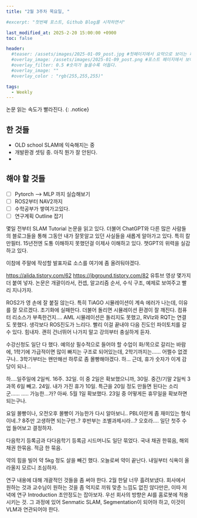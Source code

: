 ```yaml
---
title: "2월 3주차 목요일, "

#excerpt: "첫번째 포스트, Github Blog를 시작하면서"

last_modified_at: 2025-2-20 15:00:00 +0900
toc: false

header:
  #teaser: /assets/images/2025-01-09_post.jpg #첫페이지에서 요약으로 보이는 페이지.
  #overlay_image: /assets/images/2025-01-09_post.png #포스트 페이지에서 보이는 이미지
  #overlay_filter: 0.5 #숫자가 높을수록 어둡다.
  #overlay_image: ""
  #overlay_color : "rgb(255,255,255)"

tags:
  - Weekly  
---
```


논문 읽는 속도가 빨라진다.
{: .notice}

## 한 것들 
  - OLD school SLAM에 익숙해지는 중
  - 개발환경 셋팅 중. 아직 뭔가 잘 안된다. 
  - 

## 해야 할 것들
  - [ ] Pytorch --> MLP 까지 실습해보기
  - [ ] ROS2부터 NAV2까지 
  - [ ] 수학공부가 쌓여가고있다. 
  - [ ] 연구계획 Outline 잡기

몇일 전부터 SLAM Tutorial 논문을 읽고 있다. 
더불어 ChatGPT와 다른 많은 사람들의 블로그들을 통해 그동안 내가 잘못알고 있던 사실들을 새롭게 알아가고 있다. 특히 칼만필터. 
15년전엔 도통 이해하지 못했던걸 이제사 이해하고 있다. 챗GPT의 위력을 실감하고 있다. 

이참에 주말에 작성할 발표자료 소스를 여기에 좀 올려둬야겠다. 

https://alida.tistory.com/62
https://jbground.tistory.com/82
유튜브 영상 몇가지 더 붙여 넣자. 
논문은 개괄이라서, 컨셉, 알고리즘 순서, 수식 구조, 예제로 보여주고 빨리 지나가자. 

ROS2가 영 손에 잘 붙질 않는다. 특히 TiAGO 시뮬레이션이 계속 에러가 나는데, 이유를 잘 모르겠다. 초기화에 실패한다.
더불어 돌리면 시뮬레이션 환경이 잘 깨진다. 컴퓨터 리소스가 부족한건지....
AML 시뮬레이션은 돌리지도 못했고, RVIz와 RQT는 연결도 못했다. 생각보다 ROS진도가 느리다. 
빨리 이걸 끝내야 다음 진도인 파이토치를 갈 수 있다. 힘내자. 괜히 건너뛰어 나가지 말고 강의부터 충실하게 듣자. 

수강신청도 일단 다 했다. 
예의상 필수적으로 들어야 할 수업이 화/목으로 갈리는 바람에, 1학기에 가급적이면 많이 빠지는 구조로 되어있는데, 
2학기까지는...... 어쩔수 없겠구나.. 3학기부터는 왠만해선 하루로 좀 몰빵해야겠다. 하... 근데, 휴가 숫자가 이게 감당이 되나...

하....일주일에 2일씩. 16주. 32일. 이 중 2일은 확보했으니까, 30일. 중간/기말 2일씩 3과목 6일 빼고. 24일. 내가 가진 휴가 10일.
특근을 20일 정도 만들면 된다는 소리군...... ..... 가능한...가? 아싸. 5월 1일 확보했다. 23일 중 어떻게든 휴무일을 확보하면 되는구나. 

요일 몰빵이나, 오전오후 몰빵이 가능한가 다시 알아보니.. PBL이란게 좀 재미있는 형식이네..? 8주만 고생하면 되는구만..? 
후반부는 조별과제시라...? 오호라.... 일단 첫주 수업 들어보고 결정하자. 

다음학기 등록금과 다다음학기 등록금 시드머니도 일단 묶었다. 국내 채권 한묶음, 해외 채권 한묶음. 적금 한 묶음. 

약의 힘을 빌어 약 5kg 정도 살을 빼긴 했다. 오늘로써 약이 끝난다. 내일부터 식욕이 올라올지 모르니 조심하자. 


연구 내용에 대해 개괄적인 것들을 좀 써야 한다. 2월 한달 너무 흘려보냈다. 
회사에서 원하는 것과 교수님이 원하는 것을 좀 억지로 끼워 맞춘 느낌도 없진 않다만은, 이따 저녁에 연구 Introduction 초안정도는 잡아보자. 
우선 회사의 방향은 AI를 홈로봇에 적용시키는 것. 그 과정에 있어 Senmatic SLAM, Segmentation이 되어야 하고, 이것이 VLM과 연관되어야 한다. 